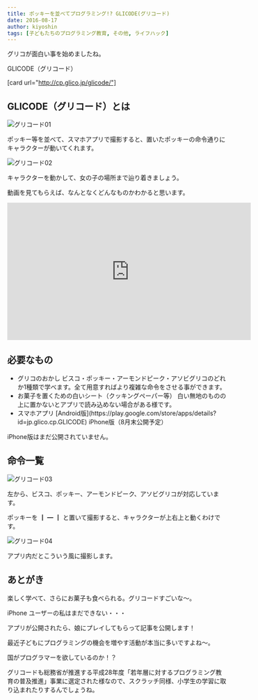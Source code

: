 ```yaml
---
title: ポッキーを並べてプログラミング!? GLICODE(グリコード)
date: 2016-08-17
author: kiyoshin
tags: [子どもたちのプログラミング教育, その他, ライフハック]
---
```


グリコが面白い事を始めましたね。

GLICODE（グリコード）

[card url="http://cp.glico.jp/glicode/"]

<h2>GLICODE（グリコード）とは</h2>

![グリコード01](images/glicode-programming-1.png)

ポッキー等を並べて、スマホアプリで撮影すると、置いたポッキーの命令通りにキャラクターが動いてくれます。

![グリコード02](images/glicode-programming-2.png)

キャラクターを動かして、女の子の場所まで辿り着きましょう。

動画を見てもらえば、なんとなくどんなものかわかると思います。

<iframe width="560" height="315" src="https://www.youtube.com/embed/LhWkR0nUd1A" frameborder="0" allowfullscreen></iframe>

<h2>必要なもの</h2>

<ul>
<li>グリコのおかし
ビスコ・ポッキー・アーモンドピーク・アソビグリコのどれか1種類で学べます。全て用意すればより複雑な命令をさせる事ができます。</li>
<li>お菓子を置くための白いシート（クッキングペーパー等）
白い無地のものの上に置かないとアプリで読み込めない場合がある様です。</li>
<li>スマホアプリ
[Android版](https://play.google.com/store/apps/details?id=jp.glico.cp.GLICODE)
iPhone版（8月末公開予定）</li>
</ul>

iPhone版はまだ公開されていません。

<h2>命令一覧</h2>

![グリコード03](images/glicode-programming-3.png)

左から、ビスコ、ポッキー、アーモンドピーク、アソビグリコが対応しています。

ポッキーを ┃ ━ ┃ と置いて撮影すると、キャラクターが上右上と動くわけです。

![グリコード04](images/glicode-programming-4.png)

アプリ内だとこういう風に撮影します。

<h2>あとがき</h2>

楽しく学べて、さらにお菓子も食べられる。グリコードすごいな～。

iPhone ユーザーの私はまだできない・・・

アプリが公開されたら、娘にプレイしてもらって記事を公開します！

最近子どもにプログラミングの機会を増やす活動が本当に多いですよね～。

国がプログラマーを欲しているのか！？

グリコードも総務省が推進する平成28年度「若年層に対するプログラミング教育の普及推進」事業に選定された様なので、スクラッチ同様、小学生の学習に取り込まれたりするんでしょうね。

